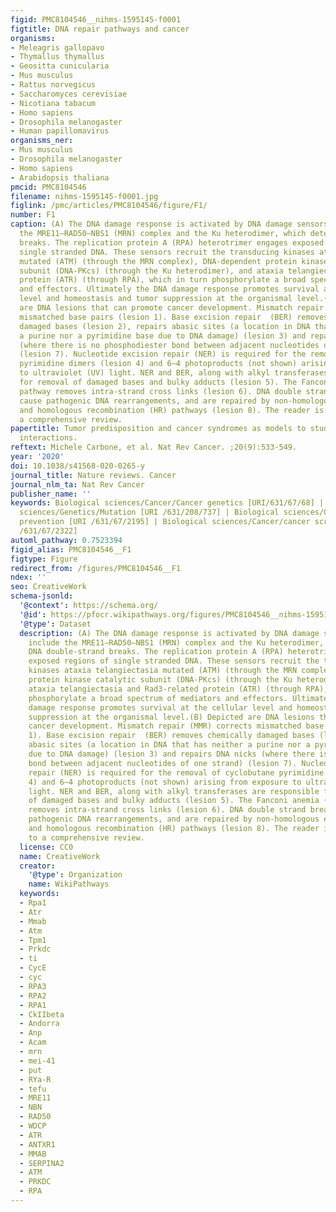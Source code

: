 ```yaml
---
figid: PMC8104546__nihms-1595145-f0001
figtitle: DNA repair pathways and cancer
organisms:
- Meleagris gallopavo
- Thymallus thymallus
- Geositta cunicularia
- Mus musculus
- Rattus norvegicus
- Saccharomyces cerevisiae
- Nicotiana tabacum
- Homo sapiens
- Drosophila melanogaster
- Human papillomavirus
organisms_ner:
- Mus musculus
- Drosophila melanogaster
- Homo sapiens
- Arabidopsis thaliana
pmcid: PMC8104546
filename: nihms-1595145-f0001.jpg
figlink: /pmc/articles/PMC8104546/figure/F1/
number: F1
caption: (A) The DNA damage response is activated by DNA damage sensors that include
  the MRE11–RAD50–NBS1 (MRN) complex and the Ku heterodimer, which detect DNA double-strand
  breaks. The replication protein A (RPA) heterotrimer engages exposed regions of
  single stranded DNA. These sensors recruit the transducing kinases ataxia telangiectasia
  mutated (ATM) (through the MRN complex), DNA-dependent protein kinase catalytic
  subunit (DNA-PKcs) (through the Ku heterodimer), and ataxia telangiectasia and Rad3-related
  protein (ATR) (through RPA), which in turn phosphorylate a broad spectrum of mediators
  and effectors. Ultimately the DNA damage response promotes survival at the cellular
  level and homeostasis and tumor suppression at the organismal level.(B) Depicted
  are DNA lesions that can promote cancer development. Mismatch repair (MMR) corrects
  mismatched base pairs (lesion 1). Base excision repair  (BER) removes chemically
  damaged bases (lesion 2), repairs abasic sites (a location in DNA that has neither
  a purine nor a pyrimidine base due to DNA damage) (lesion 3) and repairs DNA nicks
  (where there is no phosphodiester bond between adjacent nucleotides of one strand)
  (lesion 7). Nucleotide excision repair (NER) is required for the removal of cyclobutane
  pyrimidine dimers (lesion 4) and 6–4 photoproducts (not shown) arising from exposure
  to ultraviolet (UV) light. NER and BER, along with alkyl transferases are responsible
  for removal of damaged bases and bulky adducts (lesion 5). The Fanconi anemia (FA)
  pathway removes intra-strand cross links (lesion 6). DNA double strand breaks can
  cause pathogenic DNA rearrangements, and are repaired by non-homologous end joining  (NHEJ)
  and homologous recombination (HR) pathways (lesion 8). The reader is directed to
  a comprehensive review.
papertitle: Tumor predisposition and cancer syndromes as models to study gene X environment
  interactions.
reftext: Michele Carbone, et al. Nat Rev Cancer. ;20(9):533-549.
year: '2020'
doi: 10.1038/s41568-020-0265-y
journal_title: Nature reviews. Cancer
journal_nlm_ta: Nat Rev Cancer
publisher_name: ''
keywords: Biological sciences/Cancer/Cancer genetics [URI/631/67/68] | Biological
  sciences/Genetics/Mutation [URI /631/208/737] | Biological sciences/Cancer/Cancer
  prevention [URI /631/67/2195] | Biological sciences/Cancer/cancer screening [URI
  /631/67/2322]
automl_pathway: 0.7523394
figid_alias: PMC8104546__F1
figtype: Figure
redirect_from: /figures/PMC8104546__F1
ndex: ''
seo: CreativeWork
schema-jsonld:
  '@context': https://schema.org/
  '@id': https://pfocr.wikipathways.org/figures/PMC8104546__nihms-1595145-f0001.html
  '@type': Dataset
  description: (A) The DNA damage response is activated by DNA damage sensors that
    include the MRE11–RAD50–NBS1 (MRN) complex and the Ku heterodimer, which detect
    DNA double-strand breaks. The replication protein A (RPA) heterotrimer engages
    exposed regions of single stranded DNA. These sensors recruit the transducing
    kinases ataxia telangiectasia mutated (ATM) (through the MRN complex), DNA-dependent
    protein kinase catalytic subunit (DNA-PKcs) (through the Ku heterodimer), and
    ataxia telangiectasia and Rad3-related protein (ATR) (through RPA), which in turn
    phosphorylate a broad spectrum of mediators and effectors. Ultimately the DNA
    damage response promotes survival at the cellular level and homeostasis and tumor
    suppression at the organismal level.(B) Depicted are DNA lesions that can promote
    cancer development. Mismatch repair (MMR) corrects mismatched base pairs (lesion
    1). Base excision repair  (BER) removes chemically damaged bases (lesion 2), repairs
    abasic sites (a location in DNA that has neither a purine nor a pyrimidine base
    due to DNA damage) (lesion 3) and repairs DNA nicks (where there is no phosphodiester
    bond between adjacent nucleotides of one strand) (lesion 7). Nucleotide excision
    repair (NER) is required for the removal of cyclobutane pyrimidine dimers (lesion
    4) and 6–4 photoproducts (not shown) arising from exposure to ultraviolet (UV)
    light. NER and BER, along with alkyl transferases are responsible for removal
    of damaged bases and bulky adducts (lesion 5). The Fanconi anemia (FA) pathway
    removes intra-strand cross links (lesion 6). DNA double strand breaks can cause
    pathogenic DNA rearrangements, and are repaired by non-homologous end joining  (NHEJ)
    and homologous recombination (HR) pathways (lesion 8). The reader is directed
    to a comprehensive review.
  license: CC0
  name: CreativeWork
  creator:
    '@type': Organization
    name: WikiPathways
  keywords:
  - Rpa1
  - Atr
  - Mmab
  - Atm
  - Tpm1
  - Prkdc
  - ti
  - CycE
  - cyc
  - RPA3
  - RPA2
  - RPA1
  - CkIIbeta
  - Andorra
  - Anp
  - Acam
  - mrn
  - mei-41
  - put
  - RYa-R
  - tefu
  - MRE11
  - NBN
  - RAD50
  - WDCP
  - ATR
  - ANTXR1
  - MMAB
  - SERPINA2
  - ATM
  - PRKDC
  - RPA
---
```

